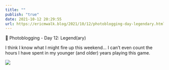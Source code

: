 ```yaml
---
title: ""
publish: "true"
date: 2021-10-12 20:29:55
url: https://ericmwalk.blog/2021/10/12/photoblogging-day-legendary.html
---
```


📸 Photoblogging - Day 12: Legend(ary)

I think I know what I might fire up this weekend... I can’t even count the hours I have spent in my younger (and older) years playing this game.

![](https://ericmwalk.blog/uploads/2021/79584b7a36.jpg)